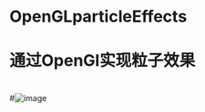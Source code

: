# OpenGLparticleEffects

# 通过OpenGl实现粒子效果
#
#
#![image](https://github.com/ButBueatiful/dotvim/raw/master/screenshots/vim-screenshot.jpg)

